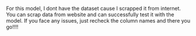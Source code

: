 For this model, I dont have the dataset cause I scrapped it from internet. You can scrap data from website and can successfully test it with the model.
If you face any issues, just recheck the column names and there you go!!!!
